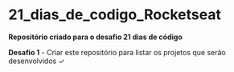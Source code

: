 # 21_dias_de_codigo_Rocketseat
<b> Repositório criado para o desafio 21 dias de código </b>


<b>Desafio 1</b> - Criar este repositório para listar os projetos que serão desenvolvidos ✓
